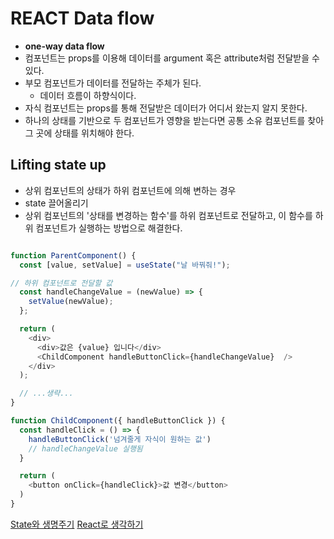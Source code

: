 # REACT Data flow

* **one-way data flow**  
* 컴포넌트는 props를 이용해 데이터를 argument 혹은 attribute처럼 전달받을 수 있다. 
* 부모 컴포넌트가 데이터를 전달하는 주체가 된다. 
  * 데이터 흐름이 하향식이다. 
* 자식 컴포넌트는 props를 통해 전달받은 데이터가 어디서 왔는지 알지 못한다. 
* 하나의 상태를 기반으로 두 컴포넌트가 영향을 받는다면 공통 소유 컴포넌트를 찾아 그 곳에 상태를 위치해야 한다. 

## Lifting state up

* 상위 컴포넌트의 상태가 하위 컴포넌트에 의해 변하는 경우
* state 끌어올리기 
* 상위 컴포넌트의 '상태를 변경하는 함수'를 하위 컴포넌트로 전달하고, 이 함수를 하위 컴포넌트가 실행하는 방법으로 해결한다. 

``` javascript

function ParentComponent() {
  const [value, setValue] = useState("날 바꿔줘!");

// 하위 컴포넌트로 전달할 값
  const handleChangeValue = (newValue) => {
    setValue(newValue);
  };

  return (
    <div>
      <div>값은 {value} 입니다</div>
      <ChildComponent handleButtonClick={handleChangeValue}  />
    </div>
  );

  // ...생략...
}

function ChildComponent({ handleButtonClick }) {
  const handleClick = () => {
    handleButtonClick('넘겨줄게 자식이 원하는 값')
    // handleChangeValue 실행됨
  }

  return (
    <button onClick={handleClick}>값 변경</button>
  )
}

```

[State와 생명주기](https://ko.reactjs.org/docs/state-and-lifecycle.html)
[React로 생각하기](https://ko.reactjs.org/docs/thinking-in-react.html)
